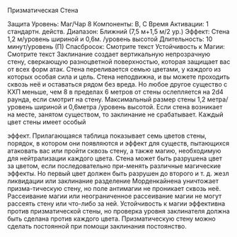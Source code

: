 
Призматическая Стена

Защита
Уровень: Маг/Чар 8
Компоненты: В, С
Время Активации: 1 стандартн. действ.
Диапазон: Ближний (7,5 м+1,5 м/2 ур.)
Эффект: Стена 1,2 м/уровень шириной и
0,6м. /уровень высотой
Длительность: 10 минут/уровень (П)
Спасбросок: Смотрите текст
Устойчивость к Магии: Смотрите текст
Заклинание создает вертикальную непрозрачную стену, сверкающую разноцветной поверхностью, которая защищает вас от всех форм атак. Стена
переливается семью цветами, у каждого из которых особая сила и цель. Стена
неподвижна, и вы можете проходить
сквозь неё и оставаться рядом без вреда. Но любое другое существо с КХП
меньше, чем 8 в пределах 6 метров от
стены ослепляется на 2d4 раунда, если
смотрит на стену.
Максимальный размер стены 1,2 метра/уровень шириной и 0,6метра /уровень высотой. Если стена возникает на
месте, занятом существом, то заклинание не срабатывает.
Каждый цвет стены имеет особый

эффект. Прилагающаяся таблица показывает семь цветов стены, порядок, в
котором они появляются и эффект для
существ, пытающихся атаковать вас
или пройти сквозь стену, а также магию, необходимую для нейтрализации
каждого цвета.
Стена может быть разрушена цвет за
цветом, если последовательно при-менять различные магические эффекты.
Но первый цвет должен быть разрушен
до второго и т. д. жезл ликвидации или
заклинание разделение Морденкайнена
уничтожает призма-тическую стену,
но поле антимагии не проникает сквозь
неё. Рассеивание магии или неограниченное рассеивание магии не могут рассеять стену или что-либо за ней. Устойчивость к магии эффективна против
призматической стены, но проверка
уровня заклинателя должна быть сделана против каждого цвета.
Призматическую стену можно сделать постоянной при помощи заклинания постоянство.
